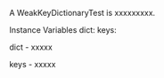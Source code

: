 A WeakKeyDictionaryTest is xxxxxxxxx.Instance Variables	dict:		<Object>	keys:		<Object>dict	- xxxxxkeys	- xxxxx